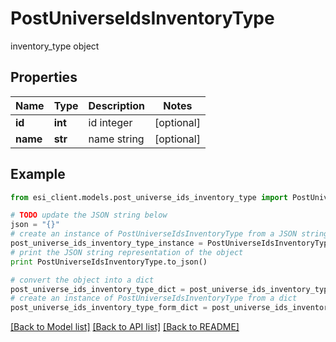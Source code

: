 # PostUniverseIdsInventoryType

inventory_type object

## Properties

Name | Type | Description | Notes
------------ | ------------- | ------------- | -------------
**id** | **int** | id integer | [optional] 
**name** | **str** | name string | [optional] 

## Example

```python
from esi_client.models.post_universe_ids_inventory_type import PostUniverseIdsInventoryType

# TODO update the JSON string below
json = "{}"
# create an instance of PostUniverseIdsInventoryType from a JSON string
post_universe_ids_inventory_type_instance = PostUniverseIdsInventoryType.from_json(json)
# print the JSON string representation of the object
print PostUniverseIdsInventoryType.to_json()

# convert the object into a dict
post_universe_ids_inventory_type_dict = post_universe_ids_inventory_type_instance.to_dict()
# create an instance of PostUniverseIdsInventoryType from a dict
post_universe_ids_inventory_type_form_dict = post_universe_ids_inventory_type.from_dict(post_universe_ids_inventory_type_dict)
```
[[Back to Model list]](../README.md#documentation-for-models) [[Back to API list]](../README.md#documentation-for-api-endpoints) [[Back to README]](../README.md)


